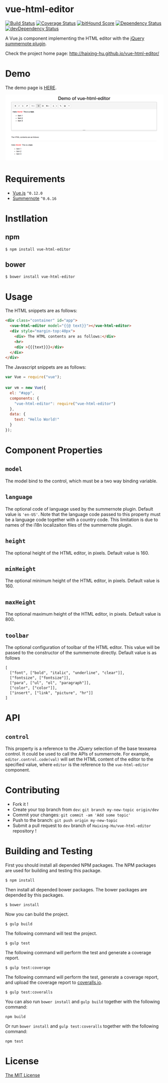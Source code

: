 # vue-html-editor

[![Build Status](https://circleci.com/gh/Haixing-Hu/vue-html-editor/tree/master.svg?style=shield)](https://circleci.com/gh/Haixing-Hu/vue-html-editor/tree/master)
[![Coverage Status](https://coveralls.io/repos/Haixing-Hu/vue-html-editor/badge.svg?branch=master&service=github)](https://coveralls.io/github/Haixing-Hu/vue-html-editor?branch=master)
[![bitHound Score](https://www.bithound.io/github/Haixing-Hu/vue-html-editor/badges/score.svg)](https://www.bithound.io/github/Haixing-Hu/vue-html-editor)
[![Dependency Status](https://david-dm.org/Haixing-Hu/vue-html-editor.svg)](https://david-dm.org/Haixing-Hu/vue-html-editor)
[![devDependency Status](https://david-dm.org/Haixing-Hu/vue-html-editor/dev-status.svg)](https://david-dm.org/Haixing-Hu/vue-html-editor#info=devDependencies)

A Vue.js component implementing the HTML editor with the [jQuery summernote plugin](https://github.com/summernote/summernote).

Check the project home page: http://haixing-hu.github.io/vue-html-editor/

# Demo

The demo page is [HERE](http://haixing-hu.github.io/vue-html-editor/demo.html).

![Screenshot](screenshot.png)

# Requirements

- [Vue.js](https://github.com/yyx990803/vue) `^0.12.0`
- [Summernote](https://github.com/summernote/summernote) `^0.6.16`

# Instllation

## npm

```shell
$ npm install vue-html-editor
```

## bower

```shell
$ bower install vue-html-editor
```

# Usage

The HTML snippets are as follows:

```html
<div class="container" id="app">
  <vue-html-editor model="{{@ text}}"></vue-html-editor>
  <div style="margin-top:40px">
    <div> The HTML contents are as follows:</div>
    <hr>
    <div >{{{text}}}</div>
  </div>
</div>
```

The Javascript snippets are as follows:

```javascript
var Vue = require("vue");

var vm = new Vue({
  el: "#app",
  components: {
    "vue-html-editor": require("vue-html-editor")
  },
  data: {
    text: "Hello World!"
  }
});
```

# Component Properties

## `model`

The model bind to the control, which must be a two way binding variable.

## `language`

The optional code of language used by the summernote plugin. Default value is `'en-US'`.
Note that the language code passed to this property must be a language code together
with a country code. This limitation is due to names of the i18n localizaiton files
of the summernote plugin.

## `height`

The optional height of the HTML editor, in pixels. Default value is 160.

## `minHeight`

The optional minimum height of the HTML editor, in pixels. Default value is 160.

## `maxHeight`

The optional maximum height of the HTML editor, in pixels. Default value is 800.

## `toolbar`

The optional configuration of toolbar of the HTML editor. This value will be
passed to the constructor of the summernote directly. Default value is as
follows

```
[
  ["font", ["bold", "italic", "underline", "clear"]],
  ["fontsize", ["fontsize"]],
  ["para", ["ul", "ol", "paragraph"]],
  ["color", ["color"]],
  ["insert", ["link", "picture", "hr"]]
]
```

# API

## `control`

This property is a reference to the JQuery selection of the base texearea
control. It could be used to call the APIs of summernote. For example,
`editor.control.code(val)` will set the HTML content of the editor to the
specified value, where `editor` is the reference to the `vue-html-editor`
component.

# Contributing

- Fork it !
- Create your top branch from `dev`: `git branch my-new-topic origin/dev`
- Commit your changes: `git commit -am 'Add some topic'`
- Push to the branch: `git push origin my-new-topic`
- Submit a pull request to `dev` branch of `Haixing-Hu/vue-html-editor` repository !

# Building and Testing

First you should install all depended NPM packages. The NPM packages are used
for building and testing this package.

```shell
$ npm install
```

Then install all depended bower packages. The bower packages are depended by
this packages.

```shell
$ bower install
```

Now you can build the project.
```shell
$ gulp build
```

The following command will test the project.
```shell
$ gulp test
```

The following command will perform the test and generate a coverage report.
```shell
$ gulp test:coverage
```

The following command will perform the test, generate a coverage report, and
upload the coverage report to [coveralls.io](https://coveralls.io/).
```shell
$ gulp test:coveralls
```

You can also run `bower install` and `gulp build` together with the following
command:
```shell
npm build
```

Or run `bower install` and `gulp test:coveralls` together with the following
command:
```shell
npm test
```

# License

[The MIT License](http://opensource.org/licenses/MIT)
